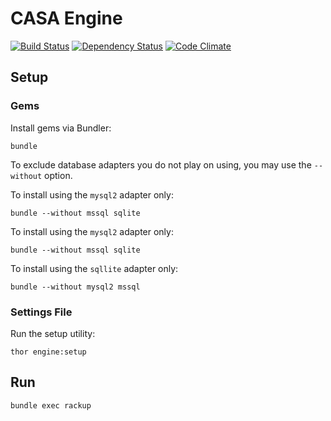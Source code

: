 # CASA Engine

[![Build Status](https://travis-ci.org/AppSharing/casa-engine.png)](https://travis-ci.org/AppSharing/casa-engine) [![Dependency Status](https://gemnasium.com/AppSharing/casa-engine.png)](https://gemnasium.com/AppSharing/casa-engine) [![Code Climate](https://codeclimate.com/github/AppSharing/casa-engine.png)](https://codeclimate.com/github/AppSharing/casa-engine)

## Setup

### Gems

Install gems via Bundler:

```
bundle
```

To exclude database adapters you do not play on using, you may use the `--without` option.

To install using the `mysql2` adapter only:

```
bundle --without mssql sqlite
```

To install using the `mysql2` adapter only:

```
bundle --without mssql sqlite
```

To install using the `sqllite` adapter only:

```
bundle --without mysql2 mssql
```

### Settings File

Run the setup utility:

```
thor engine:setup
```

## Run

```
bundle exec rackup
```